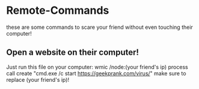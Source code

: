 # Remote-Commands
these are some commands to scare your friend without even touching their computer!


## Open a website on their computer!
Just run this file on your computer:
wmic /node:(your friend's ip) process call create "cmd.exe /c start https://geekprank.com/virus/"
make sure to replace (your friend's ip)!
